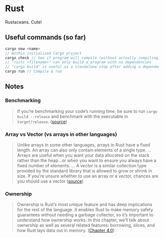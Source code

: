 # Rust

Rustaceans. Cute!

## Useful commands (so far)

```rust
cargo new <name>
// Within initialized Cargo project
cargo check // See if program will compile (without actually compiling)
// "rustc <filename>" can only build a program with no dependencies
// "cargo build" is useful as a standalone step after adding a dependency
cargo run // Compile & run
```

## Notes

### Benchmarking

> If you’re benchmarking your code’s running time,
> be sure to run `cargo build --release`
> and benchmark with the executable in `target/release`.
> ([source](https://rust-book.cs.brown.edu/ch01-03-hello-cargo.html#building-for-release))

### Array vs Vector (vs arrays in other languages)

> Unlike arrays in some other languages, arrays in Rust have a fixed length.
> An array can also only contain elements of a single type.
> ...
> Arrays are useful when you want your data allocated on the stack rather than the heap...or
> when you want to ensure you always have a fixed number of elements.
> ...
> A *vector* is a similar collection type provided by the standard library that is allowed to grow or shrink in size.
> If you’re unsure whether to use an array or a vector, chances are you should use a vector
> ([source](https://rust-book.cs.brown.edu/ch03-02-data-types.html#the-array-type))

### Ownership

> Ownership is Rust’s most unique feature and has deep implications for the rest of the language.
> It enables Rust to make memory safety guarantees without needing a garbage collector,
> so it’s important to understand how ownership works.
> In this chapter, we’ll talk about ownership as well as several related features:
> borrowing, slices, and how Rust lays data out in memory.
> ([Chapter 4.0](https://rust-book.cs.brown.edu/ch04-00-understanding-ownership.html))
